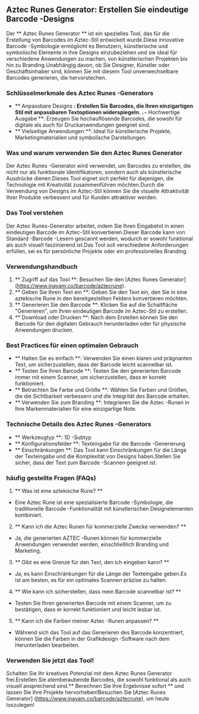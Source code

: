## Aztec Runes Generator: Erstellen Sie eindeutige Barcode -Designs

Der ** Aztec Runes Generator ** ist ein spezielles Tool, das für die Erstellung von Barcodes im Aztec-Stil entwickelt wurde.Diese innovative Barcode -Symbologie ermöglicht es Benutzern, künstlerische und symbolische Elemente in ihre Designs einzubeziehen und sie ideal für verschiedene Anwendungen zu machen, von künstlerischen Projekten bis hin zu Branding.Unabhängig davon, ob Sie Designer, Künstler oder Geschäftsinhaber sind, können Sie mit diesem Tool unverwechselbare Barcodes generieren, die hervorstechen.

### Schlüsselmerkmale des Aztec Runes -Generators

- ** Anpassbare Designs **: Erstellen Sie Barcodes, die Ihren einzigartigen Stil mit anpassbaren Textoptionen widerspiegeln.
.
-** Hochwertige Ausgabe **: Erzeugen Sie hochauflösende Barcodes, die sowohl für digitale als auch für Druckanwendungen geeignet sind.
- ** Vielseitige Anwendungen **: Ideal für künstlerische Projekte, Marketingmaterialien und symbolische Darstellungen.

### Was und warum verwenden Sie den Aztec Runes Generator

Der Aztec Runes -Generator wird verwendet, um Barcodes zu erstellen, die nicht nur als funktionale Identifikatoren, sondern auch als künstlerische Ausdrücke dienen.Dieses Tool eignet sich perfekt für diejenigen, die Technologie mit Kreativität zusammenführen möchten.Durch die Verwendung von Designs im Aztec-Stil können Sie die visuelle Attraktivität Ihrer Produkte verbessern und für Kunden attraktiver werden.

### Das Tool verstehen

Der Aztec Runes-Generator arbeitet, indem Sie Ihren Eingabetxt in einen eindeutigen Barcode im Aztec-Stil konvertieren.Dieser Barcode kann von Standard -Barcode -Lesern gescannt werden, wodurch er sowohl funktional als auch visuell faszinierend ist.Das Tool soll verschiedene Anforderungen erfüllen, sei es für persönliche Projekte oder ein professionelles Branding.

### Verwendungshandbuch

1. ** Zugriff auf das Tool **: Besuchen Sie den [Aztec Runes Generator] (https://www.inayam.co/barcode/aztecrune).
2. ** Geben Sie Ihren Text ein **: Geben Sie den Text ein, den Sie in eine aztekische Rune in den bereitgestellten Feldern konvertieren möchten.
3. ** Generieren Sie den Barcode **: Klicken Sie auf die Schaltfläche "Generieren", um Ihren eindeutigen Barcode im Aztec-Stil zu erstellen.
4. ** Download oder Drucken **: Nach dem Erstellen können Sie den Barcode für den digitalen Gebrauch herunterladen oder für physische Anwendungen drucken.

### Best Practices für einen optimalen Gebrauch

- ** Halten Sie es einfach **: Verwenden Sie einen klaren und prägnanten Text, um sicherzustellen, dass der Barcode leicht scannelbar ist.
- ** Testen Sie Ihren Barcode **: Testen Sie den generierten Barcode immer mit einem Scanner, um sicherzustellen, dass er korrekt funktioniert.
- ** Betrachten Sie Farbe und Größe **: Wählen Sie Farben und Größen, die die Sichtbarkeit verbessern und die Integrität des Barcode erhalten.
- ** Verwenden Sie zum Branding **: Integrieren Sie die Aztec -Runen in Ihre Markenmaterialien für eine einzigartige Note.

### Technische Details des Aztec Runes -Generators

- ** Werkzeugtyp **: 1D -Subtyp
- ** Konfigurationsfelder **: Texteingabe für die Barcode -Generierung
- ** Einschränkungen **: Das Tool kann Einschränkungen für die Länge der Texteingabe und die Komplexität von Designs haben.Stellen Sie sicher, dass der Text zum Barcode -Scannen geeignet ist.

### häufig gestellte Fragen (FAQs)

1. ** Was ist eine aztekische Rune? **
- Eine Aztec Rune ist eine spezialisierte Barcode -Symbologie, die traditionelle Barcode -Funktionalität mit künstlerischen Designelementen kombiniert.

2. ** Kann ich die Aztec Runen für kommerzielle Zwecke verwenden? **
- Ja, die generierten AZTEC -Runen können für kommerzielle Anwendungen verwendet werden, einschließlich Branding und Marketing.

3. ** Gibt es eine Grenze für den Text, den ich eingeben kann? **
- Ja, es kann Einschränkungen für die Länge der Texteingabe geben.Es ist am besten, es für ein optimales Scannen präzise zu halten.

4. ** Wie kann ich sicherstellen, dass mein Barcode scannelbar ist? **
- Testen Sie Ihren generierten Barcode mit einem Scanner, um zu bestätigen, dass er korrekt funktioniert und leicht lesbar ist.

5. ** Kann ich die Farben meiner Aztec -Runen anpassen? **
- Während sich das Tool auf das Generieren des Barcode konzentriert, können Sie die Farben in der Grafikdesign -Software nach dem Herunterladen bearbeiten.

### Verwenden Sie jetzt das Tool!

Schalten Sie Ihr kreatives Potenzial mit dem Aztec Runes Generator frei.Erstellen Sie atemberaubende Barcodes, die sowohl funktional als auch visuell ansprechend sind.** Berechnen Sie Ihre Ergebnisse sofort ** und lassen Sie Ihre Projekte hervorheben!Besuchen Sie [Aztec Runes Generator] (https://www.inayam.co/barcode/aztecrune), um heute loszulegen!